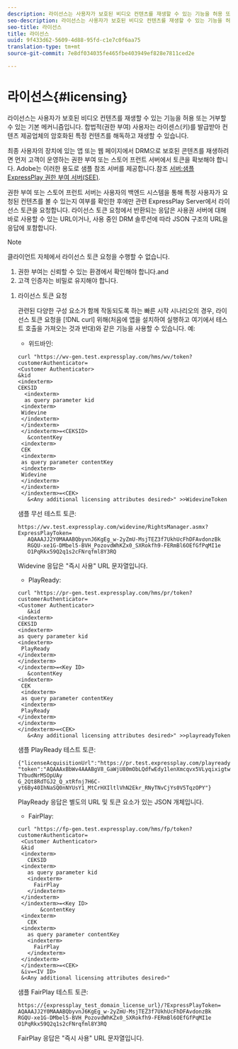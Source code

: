 ```yaml
---
description: 라이선스는 사용자가 보호된 비디오 컨텐츠를 재생할 수 있는 기능을 허용 또는 거부할 수 있는 기본 메커니즘입니다. 합법적(권한 부여) 사용자는 라이센스(키)를 발급받아 컨텐츠 제공업체의 암호화된 특정 컨텐츠를 해독하고 재생할 수 있습니다.
seo-description: 라이선스는 사용자가 보호된 비디오 컨텐츠를 재생할 수 있는 기능을 허용 또는 거부할 수 있는 기본 메커니즘입니다. 합법적(권한 부여) 사용자는 라이센스(키)를 발급받아 컨텐츠 제공업체의 암호화된 특정 컨텐츠를 해독하고 재생할 수 있습니다.
seo-title: 라이선스
title: 라이선스
uuid: 9f433d62-5609-4d88-95fd-c1e7c0f6aa75
translation-type: tm+mt
source-git-commit: 7e8df034035fe465fbe403949ef828e7811ced2e

---
```



# 라이선스{#licensing}

라이선스는 사용자가 보호된 비디오 컨텐츠를 재생할 수 있는 기능을 허용 또는 거부할 수 있는 기본 메커니즘입니다. 합법적(권한 부여) 사용자는 라이센스(키)를 발급받아 컨텐츠 제공업체의 암호화된 특정 컨텐츠를 해독하고 재생할 수 있습니다.

최종 사용자의 장치에 있는 앱 또는 웹 페이지에서 DRM으로 보호된 콘텐츠를 재생하려면 먼저 고객이 운영하는 권한 부여 또는 스토어 프런트 서버에서 토큰을 확보해야 합니다. Adobe는 이러한 용도로 샘플 참조 서버를 제공합니다.참조 [서버:샘플 ExpressPlay 권한 부여 서버(SEE)](../../multi-drm-workflows/feature-topics/sees-reference-server.md).

권한 부여 또는 스토어 프런트 서버는 사용자의 백엔드 시스템을 통해 특정 사용자가 요청된 컨텐츠를 볼 수 있는지 여부를 확인한 후에만 관련 ExpressPlay Server에서 라이선스 토큰을 요청합니다. 라이선스 토큰 요청에서 반환되는 응답은 사용권 서버에 대해 바로 사용할 수 있는 URL이거나, 사용 중인 DRM 솔루션에 따라 JSON 구조의 URL을 응답에 포함합니다.

>[!NOTE]
>
>클라이언트 자체에서 라이선스 토큰 요청을 수행할 수 없습니다.
>1. 권한 부여는 신뢰할 수 있는 환경에서 확인해야 합니다.and
>1. 고객 인증자는 비밀로 유지해야 합니다.


1. 라이선스 토큰 요청

   관련된 다양한 구성 요소가 함께 작동되도록 하는 빠른 시작 시나리오의 경우, 라이선스 토큰 요청을 [!DNL curl] 위해(처음에 앱을 설치하여 실행하고 여기에서 테스트 호출을 가져오는 것과 반대)와 같은 기능을 사용할 수 있습니다. 예:

   * 위드바인:

   ```
   curl "https://wv-gen.test.expressplay.com/hms/wv/token?customerAuthenticator= 
   <Customer Authenticator> 
   &kid 
   <indexterm>
   CEKSID 
     <indexterm>
     as query parameter kid 
    <indexterm>
    Widevine 
    </indexterm> 
    </indexterm> 
    </indexterm>=<CEKSID> 
      &contentKey 
    <indexterm>
    CEK 
    <indexterm>
    as query parameter contentKey 
    <indexterm>
    Widevine 
    </indexterm> 
    </indexterm> 
    </indexterm>=<CEK> 
      &<Any additional licensing attributes desired>" >>WidevineToken 
   ```

   샘플 무선 테스트 토큰:

   ```
   https://wv.test.expressplay.com/widevine/RightsManager.asmx?ExpressPlayToken= 
      AQAAAJJ2Y0MAAABQbyvnJ6KgEg_w-2yZmU-MsjTEZ3f7UkhUcFhDFAvdonzBk 
      RGQU-xe1G-DMbel5-BVH_PozovdWhKZx0_SXRokfh9-FERmBl6OEfGfPqMI1e 
      O1PqRkx59Q2q1s2cFNrqfml8Y3RQ 
   ```

   Widevine 응답은 &quot;즉시 사용&quot; URL 문자열입니다.

   * PlayReady:

   ```
   curl "https://pr-gen.test.expressplay.com/hms/pr/token?customerAuthenticator= 
   <Customer Authenticator> 
      &kid 
   <indexterm>
   CEKSID 
   <indexterm>
   as query parameter kid 
   <indexterm>
    PlayReady 
   </indexterm> 
   </indexterm> 
   </indexterm>=<Key ID> 
      &contentKey 
   <indexterm>
    CEK 
    <indexterm>
    as query parameter contentKey 
    <indexterm>
    PlayReady 
   </indexterm> 
   </indexterm> 
   </indexterm>=<CEK> 
      &<Any additional licensing attributes desired>" >>playreadyToken
   ```

   샘플 PlayReady 테스트 토큰:

   ```
   {"licenseAcquisitionUrl":"https://pr.test.expressplay.com/playready/RightsManager.asmx", 
   "token":"AQAAAxBbWv4AAABgV8_GaWjU80mObLQdfwEdy1lenXmcqvx5VLyqixigtwXLthzjPxq9QDT-TYbudNrMSOpUAy 
   G_2Qt8RdTGJ2_Q_xtRfnj7H6C-yt6By40IhNaSQ0nNYUsY1_MtCrHXIltlVhN2Ekr_RNyTNvCjYs0V5TqzOPY"} 
   ```

   PlayReady 응답은 별도의 URL 및 토큰 요소가 있는 JSON 개체입니다.

   * FairPlay:

   ```
   curl "https://fp-gen.test.expressplay.com/hms/fp/token?customerAuthenticator= 
    <Customer Authenticator> 
    &kid 
    <indexterm>
      CEKSID 
    <indexterm>
      as query parameter kid 
      <indexterm>
        FairPlay 
      </indexterm> 
    </indexterm> 
    </indexterm>=<Key ID> 
          &contentKey 
    <indexterm>
      CEK 
    <indexterm>
      as query parameter contentKey 
      <indexterm>
        FairPlay 
      </indexterm> 
    </indexterm> 
    </indexterm>=<CEK> 
    &iv=<IV ID> 
    &<Any additional licensing attributes desired>"
   ```

   샘플 FairPlay 테스트 토큰:

   ```
   https://{expressplay_test_domain_license_url}/?ExpressPlayToken= 
   AQAAAJJ2Y0MAAABQbyvnJ6KgEg_w-2yZmU-MsjTEZ3f7UkhUcFhDFAvdonzBk 
   RGQU-xe1G-DMbel5-BVH_PozovdWhKZx0_SXRokfh9-FERmBl6OEfGfPqMI1e 
   O1PqRkx59Q2q1s2cFNrqfml8Y3RQ
   ```

   FairPlay 응답은 &quot;즉시 사용&quot; URL 문자열입니다.
